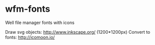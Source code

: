 wfm-fonts
=========

Well file manager fonts with icons

Draw svg objects: http://www.inkscape.org/ (1200*1200px)
Convert to fonts: http://icomoon.io/
